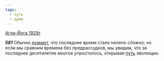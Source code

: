 ```yaml
---
tags:
  - путь
  - дума
---
```


[Агни-Йога 1929г](https://127.0.0.1:4002/agni/1929)

___581___
Обычно [думают](../../../tags/#дума), что последнее время стало нелепо сложно; но если мы сравним времена без предрассудков, мы увидим, что за последнее десятилетие многое упростилось, открывая [путь](../../../tags/#путь) эволюции.
